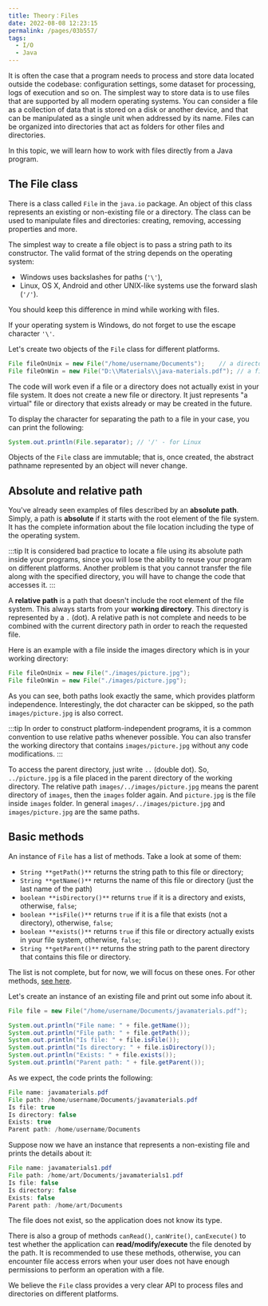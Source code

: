 ```yaml
---
title: Theory：Files
date: 2022-08-08 12:23:15
permalink: /pages/03b557/
tags:
  - I/O
  - Java
---
```

It is often the case that a program needs to process and store data located outside the codebase: configuration settings, some dataset for processing, logs of execution and so on. The simplest way to store data is to use files that are supported by all modern operating systems. You can consider a file as a collection of data that is stored on a disk or another device, and that can be manipulated as a single unit when addressed by its name. Files can be organized into directories that act as folders for other files and directories.

In this topic, we will learn how to work with files directly from a Java program.

## The File class

There is a class called `File` in the `java.io` package. An object of this class represents an existing or non-existing file or a directory. The class can be used to manipulate files and directories: creating, removing, accessing properties and more.

The simplest way to create a file object is to pass a string path to its constructor. The valid format of the string depends on the operating system:

- Windows uses backslashes for paths (`'\'`),
- Linux, OS X, Android and other UNIX-like systems use the forward slash (`'/'`).

You should keep this difference in mind while working with files.

If your operating system is Windows, do not forget to use the escape character `'\'`.

Let's create two objects of the `File` class for different platforms.

```java
File fileOnUnix = new File("/home/username/Documents");    // a directory on a UNIX-like system
File fileOnWin = new File("D:\\Materials\\java-materials.pdf"); // a file on Windows
```

The code will work even if a file or a directory does not actually exist in your file system. It does not create a new file or directory. It just represents "a virtual" file or directory that exists already or may be created in the future.

To display the character for separating the path to a file in your case, you can print the following:

```java
System.out.println(File.separator); // '/' - for Linux
```

Objects of the `File` class are immutable; that is, once created, the abstract pathname represented by an object will never change.

## Absolute and relative path

You've already seen examples of files described by an **absolute path**. Simply, a path is **absolute** if it starts with the root element of the file system. It has the complete information about the file location including the type of the operating system.


:::tip
It is considered bad practice to locate a file using its absolute path inside your programs, since you will lose the ability to reuse your program on different platforms. Another problem is that you cannot transfer the file along with the specified directory, you will have to change the code that accesses it.
:::


A **relative path** is a path that doesn't include the root element of the file system. This always starts from your **working directory**. This directory is represented by a `.` (dot). A relative path is not complete and needs to be combined with the current directory path in order to reach the requested file.

Here is an example with a file inside the images directory which is in your working directory:

```java
File fileOnUnix = new File("./images/picture.jpg");
File fileOnWin = new File("./images/picture.jpg");
```

As you can see, both paths look exactly the same, which provides platform independence. Interestingly, the dot character can be skipped, so the path `images/picture.jpg` is also correct.


:::tip
In order to construct platform-independent programs, it is a common convention to use relative paths whenever possible. You can also transfer the working directory that contains `images/picture.jpg` without any code modifications.
:::


To access the parent directory, just write `..` (double dot). So, `../picture.jpg` is a file placed in the parent directory of the working directory. The relative path `images/../images/picture.jpg` means the parent directory of `images`, then the `images` folder again. And `picture.jpg` is the file inside `images` folder. In general `images/../images/picture.jpg` and `images/picture.jpg` are the same paths.

## Basic methods

An instance of `File` has a list of methods. Take a look at some of them:

- `String **getPath()**` returns the string path to this file or directory;
- `String **getName()**` returns the name of this file or directory (just the last name of the path)
- `boolean **isDirectory()**` returns `true` if it is a directory and exists, otherwise, `false`;
- `boolean **isFile()**` returns `true` if it is a file that exists (not a directory), otherwise, `false`;
- `boolean **exists()**` returns `true` if this file or directory actually exists in your file system, otherwise, `false`;
- `String **getParent()**` returns the string path to the parent directory that contains this file or directory.

The list is not complete, but for now, we will focus on these ones. For other methods, [see here](https://docs.oracle.com/javase/7/docs/api/java/io/File.html).

Let's create an instance of an existing file and print out some info about it.

```java
File file = new File("/home/username/Documents/javamaterials.pdf");

System.out.println("File name: " + file.getName());
System.out.println("File path: " + file.getPath());
System.out.println("Is file: " + file.isFile());
System.out.println("Is directory: " + file.isDirectory());
System.out.println("Exists: " + file.exists());
System.out.println("Parent path: " + file.getParent());
```

As we expect, the code prints the following:

```java
File name: javamaterials.pdf
File path: /home/username/Documents/javamaterials.pdf
Is file: true
Is directory: false
Exists: true
Parent path: /home/username/Documents
```

Suppose now we have an instance that represents a non-existing file and prints the details about it:

```java
File name: javamaterials1.pdf
File path: /home/art/Documents/javamaterials1.pdf
Is file: false
Is directory: false
Exists: false
Parent path: /home/art/Documents
```

The file does not exist, so the application does not know its type.

There is also a group of methods `canRead()`, `canWrite()`, `canExecute()` to test whether the application can **read/modify/execute** the file denoted by the path. It is recommended to use these methods, otherwise, you can encounter file access errors when your user does not have enough permissions to perform an operation with a file.

We believe the `File` class provides a very clear API to process files and directories on different platforms.
